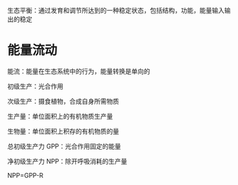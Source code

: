生态平衡：通过发育和调节所达到的一种稳定状态，包括结构，功能，能量输入输出的稳定

# 能量流动

能流：能量在生态系统中的行为，能量转换是单向的

初级生产：光合作用

次级生产：摄食植物，合成自身所需物质

生产量：单位面积上的有机物质生产量

生物量：单位面积上积存的有机物质的量

总初级生产力 GPP：光合作用固定的能量

净初级生产力 NPP：除开呼吸消耗的生产量

NPP=GPP-R